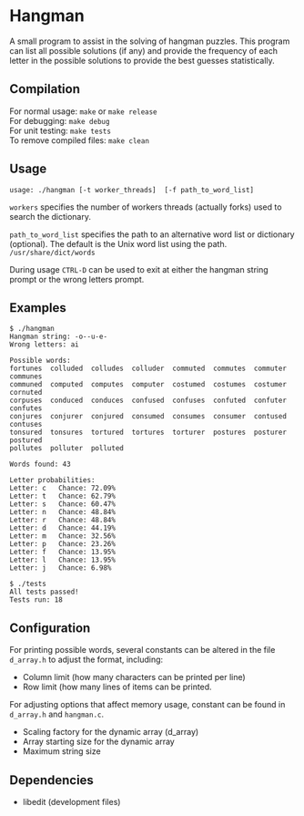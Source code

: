 # Hangman

A small program to assist in the solving of hangman puzzles.  This program
can list all possible solutions (if any) and provide the frequency of each
letter in the possible solutions to provide the best guesses statistically.

## Compilation

For normal usage: `make` or `make release`  
For debugging: `make debug`  
For unit testing: `make tests`  
To remove compiled files: `make clean`  

## Usage

`usage: ./hangman [-t worker_threads]  [-f path_to_word_list]`  

`workers` specifies the number of workers threads (actually forks) used to
search the dictionary.  

`path_to_word_list` specifies the path to an alternative word list or
dictionary (optional).  The default is the Unix word list using the path.
`/usr/share/dict/words`  

During usage `CTRL-D` can be used to exit at either the hangman string prompt
or the wrong letters prompt.

## Examples

```
$ ./hangman
Hangman string: -o--u-e-
Wrong letters: ai

Possible words:
fortunes  colluded  colludes  colluder  commuted  commutes  commuter  communes  
communed  computed  computes  computer  costumed  costumes  costumer  cornuted  
corpuses  conduced  conduces  confused  confuses  confuted  confuter  confutes  
conjures  conjurer  conjured  consumed  consumes  consumer  contused  contuses  
tonsured  tonsures  tortured  tortures  torturer  postures  posturer  postured  
pollutes  polluter  polluted  

Words found: 43

Letter probabilities:
Letter: c	Chance: 72.09%
Letter: t	Chance: 62.79%
Letter: s	Chance: 60.47%
Letter: n	Chance: 48.84%
Letter: r	Chance: 48.84%
Letter: d	Chance: 44.19%
Letter: m	Chance: 32.56%
Letter: p	Chance: 23.26%
Letter: f	Chance: 13.95%
Letter: l	Chance: 13.95%
Letter: j	Chance: 6.98%

$ ./tests
All tests passed!
Tests run: 18
```

## Configuration

For printing possible words, several constants can be altered in the file
`d_array.h` to adjust the format, including:

* Column limit (how many characters can be printed per line)
* Row limit (how many lines of items can be printed.

For adjusting options that affect memory usage, constant can be found in
`d_array.h` and `hangman.c`.  

* Scaling factory for the dynamic array (d_array)
* Array starting size for the dynamic array
* Maximum string size

## Dependencies

* libedit (development files)
